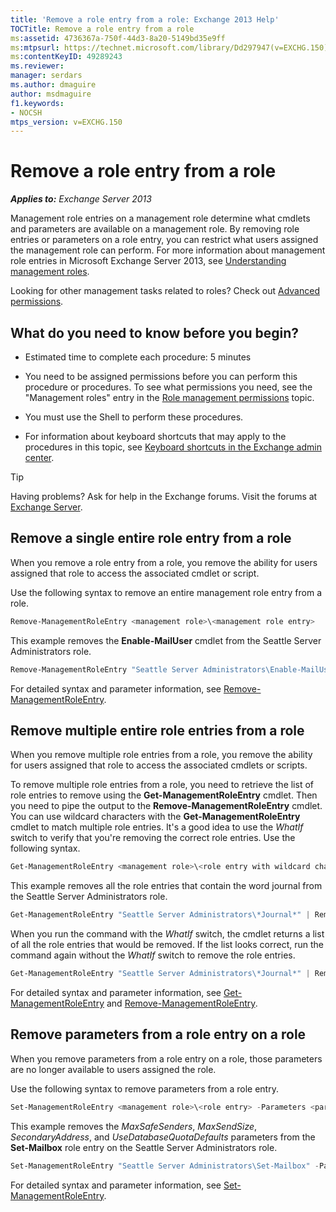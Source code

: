```yaml
---
title: 'Remove a role entry from a role: Exchange 2013 Help'
TOCTitle: Remove a role entry from a role
ms:assetid: 4736367a-750f-44d3-8a20-5149bd35e9ff
ms:mtpsurl: https://technet.microsoft.com/library/Dd297947(v=EXCHG.150)
ms:contentKeyID: 49289243
ms.reviewer: 
manager: serdars
ms.author: dmaguire
author: msdmaguire
f1.keywords:
- NOCSH
mtps_version: v=EXCHG.150
---
```


# Remove a role entry from a role

_**Applies to:** Exchange Server 2013_

Management role entries on a management role determine what cmdlets and parameters are available on a management role. By removing role entries or parameters on a role entry, you can restrict what users assigned the management role can perform. For more information about management role entries in Microsoft Exchange Server 2013, see [Understanding management roles](understanding-management-roles-exchange-2013-help.md).

Looking for other management tasks related to roles? Check out [Advanced permissions](advanced-permissions-exchange-2013-help.md).

## What do you need to know before you begin?

- Estimated time to complete each procedure: 5 minutes

- You need to be assigned permissions before you can perform this procedure or procedures. To see what permissions you need, see the "Management roles" entry in the [Role management permissions](role-management-permissions-exchange-2013-help.md) topic.

- You must use the Shell to perform these procedures.

- For information about keyboard shortcuts that may apply to the procedures in this topic, see [Keyboard shortcuts in the Exchange admin center](keyboard-shortcuts-in-the-exchange-admin-center-2013-help.md).

> [!TIP]
> Having problems? Ask for help in the Exchange forums. Visit the forums at [Exchange Server](https://social.technet.microsoft.com/forums/office/home?category=exchangeserver).

## Remove a single entire role entry from a role

When you remove a role entry from a role, you remove the ability for users assigned that role to access the associated cmdlet or script.

Use the following syntax to remove an entire management role entry from a role.

```powershell
Remove-ManagementRoleEntry <management role>\<management role entry>
```

This example removes the **Enable-MailUser** cmdlet from the Seattle Server Administrators role.

```powershell
Remove-ManagementRoleEntry "Seattle Server Administrators\Enable-MailUser"
```

For detailed syntax and parameter information, see [Remove-ManagementRoleEntry](https://docs.microsoft.com/powershell/module/exchange/Remove-ManagementRoleEntry).

## Remove multiple entire role entries from a role

When you remove multiple role entries from a role, you remove the ability for users assigned that role to access the associated cmdlets or scripts.

To remove multiple role entries from a role, you need to retrieve the list of role entries to remove using the **Get-ManagementRoleEntry** cmdlet. Then you need to pipe the output to the **Remove-ManagementRoleEntry** cmdlet. You can use wildcard characters with the **Get-ManagementRoleEntry** cmdlet to match multiple role entries. It's a good idea to use the *WhatIf* switch to verify that you're removing the correct role entries. Use the following syntax.

```powershell
Get-ManagementRoleEntry <management role>\<role entry with wildcard character> | Remove-ManagementRoleEntry -WhatIf
```

This example removes all the role entries that contain the word journal from the Seattle Server Administrators role.

```powershell
Get-ManagementRoleEntry "Seattle Server Administrators\*Journal*" | Remove-ManagementRoleEntry -WhatIf
```

When you run the command with the *WhatIf* switch, the cmdlet returns a list of all the role entries that would be removed. If the list looks correct, run the command again without the *WhatIf* switch to remove the role entries.

```powershell
Get-ManagementRoleEntry "Seattle Server Administrators\*Journal*" | Remove-ManagementRoleEntry
```

For detailed syntax and parameter information, see [Get-ManagementRoleEntry](https://docs.microsoft.com/powershell/module/exchange/Get-ManagementRoleEntry) and [Remove-ManagementRoleEntry](https://docs.microsoft.com/powershell/module/exchange/Remove-ManagementRoleEntry).

## Remove parameters from a role entry on a role

When you remove parameters from a role entry on a role, those parameters are no longer available to users assigned the role.

Use the following syntax to remove parameters from a role entry.

```powershell
Set-ManagementRoleEntry <management role>\<role entry> -Parameters <parameter 1>,<parameter 2...> -RemoveParameter
```

This example removes the *MaxSafeSenders*, *MaxSendSize*, *SecondaryAddress*, and *UseDatabaseQuotaDefaults* parameters from the **Set-Mailbox** role entry on the Seattle Server Administrators role.

```powershell
Set-ManagementRoleEntry "Seattle Server Administrators\Set-Mailbox" -Parameters MaxSafeSenders,MaxSendSize,SecondaryAddress,UseDatabaseQuotaDefaults -RemoveParameter
```

For detailed syntax and parameter information, see [Set-ManagementRoleEntry](https://docs.microsoft.com/powershell/module/exchange/Set-ManagementRoleEntry).
